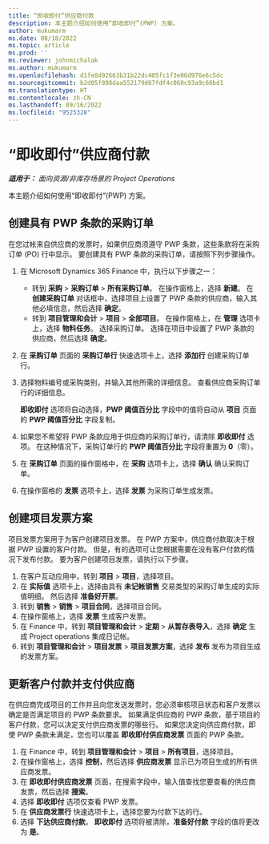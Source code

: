 ```yaml
---
title: “即收即付”供应商付款
description: 本主题介绍如何使用“即收即付”(PWP) 方案。
author: mukumarm
ms.date: 08/18/2022
ms.topic: article
ms.prod: ''
ms.reviewer: johnmichalak
ms.author: mukumarm
ms.openlocfilehash: d1fe8d92663b31b22dc405fc1f3e06d976e6c5dc
ms.sourcegitcommit: b2d05f898daa552179d67fdf4c060c93a9c66bd1
ms.translationtype: HT
ms.contentlocale: zh-CN
ms.lasthandoff: 09/16/2022
ms.locfileid: "9525328"
---
```

# <a name="pay-when-paid-vendor-payments"></a>“即收即付”供应商付款

_**适用于：** 面向资源/非库存场景的 Project Operations_

本主题介绍如何使用“即收即付”(PWP) 方案。

## <a name="create-a-purchase-order-that-has-pwp-terms"></a>创建具有 PWP 条款的采购订单

在您过帐来自供应商的发票时，如果供应商须遵守 PWP 条款，这些条款将在采购订单 (PO) 行中显示。 要创建具有 PWP 条款的采购订单，请按照下列步骤操作。

1. 在 Microsoft Dynamics 365 Finance 中，执行以下步骤之一：

    - 转到 **采购** \> **采购订单** \> **所有采购订单**。 在操作窗格上，选择 **新建**。 在 **创建采购订单** 对话框中，选择项目上设置了 PWP 条款的供应商，输入其他必填信息，然后选择 **确定**。
    - 转到 **项目管理和会计** \> **项目** \> **全部项目**。 在操作窗格上，在 **管理** 选项卡上，选择 **物料任务**。 选择采购订单。 选择在项目中设置了 PWP 条款的供应商，然后选择 **确定**。

2. 在 **采购订单** 页面的 **采购订单行** 快速选项卡上，选择 **添加行** 创建采购订单行。
3. 选择物料编号或采购类别，并输入其他所需的详细信息。 查看供应商采购订单行的详细信息。

    **即收即付** 选项将自动选择，**PWP 阈值百分比** 字段中的值将自动从 **项目** 页面的 **PWP 阈值百分比** 字段复制。

4. 如果您不希望将 PWP 条款应用于供应商的采购订单行，请清除 **即收即付** 选项。 在这种情况下，采购订单行的 **PWP 阈值百分比** 字段将重置为 **0**（零）。
5. 在 **采购订单** 页面的操作窗格中，在 **采购** 选项卡上，选择 **确认** 确认采购订单。
6. 在操作窗格的 **发票** 选项卡上，选择 **发票** 为采购订单生成发票。

## <a name="create-a-project-invoice-proposal"></a>创建项目发票方案

项目发票方案用于为客户创建项目发票。 在 PWP 方案中，供应商付款取决于根据 PWP 设置的客户付款。 但是，有的选项可让您根据需要在没有客户付款的情况下发布付款。 要为客户创建项目发票，请执行以下步骤。

1. 在客户互动应用中，转到 **项目** \> **项目**，选择项目。
2. 在 **实际值** 选项卡上，选择由具有 **未记帐销售** 交易类型的采购订单生成的实际值明细。 然后选择 **准备好开票**。
3. 转到 **销售** \> **销售** \> **项目合同**，选择项目合同。
4. 在操作窗格上，选择 **发票** 生成客户发票。
5. 在 Finance 中，转到 **项目管理和会计** \> **定期** \> **从暂存表导入**，选择 **确定** 生成 Project operations 集成日记帐。
6. 转到 **项目管理和会计** \> **项目发票** \> **项目发票方案**，选择 **发布** 发布为项目生成的发票方案。

## <a name="update-a-customer-payment-and-pay-the-vendor"></a>更新客户付款并支付供应商

在供应商完成项目的工作并且向您发送发票时，您必须审核项目状态和客户发票以确定是否满足项目的 PWP 条款要求。 如果满足供应商的 PWP 条款，基于项目的客户付款，您可以决定支付供应商发票的哪些行。 如果您决定向供应商付款，即使 PWP 条款未满足，您也可以覆盖 **即收即付供应商发票** 页面的 PWP 条款。

1. 在 Finance 中，转到 **项目管理和会计** \> **项目** \> **所有项目**，选择项目。
2. 在操作窗格上，选择 **控制**，然后选择 **供应商发票** 显示已为项目生成的所有供应商发票。
3. 在 **即收即付供应商发票** 页面，在搜索字段中，输入值查找您要查看的供应商发票，然后选择 **搜索**。
4. 选择 **即收即付** 选项仅查看 PWP 发票。
5. 在 **供应商发票行** 快速选项卡上，选择您要为付款下达的行。
6. 选择 **下达供应商付款**。 **即收即付** 选项将被清除，**准备好付款** 字段的值将更改为 **是**。
